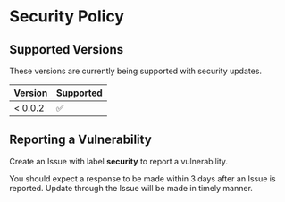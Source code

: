 # Security Policy

## Supported Versions

These versions are currently being supported with security updates.

| Version | Supported          |
| ------- | ------------------ |
| < 0.0.2 | :white_check_mark: |

## Reporting a Vulnerability

Create an Issue with label **security** to report a vulnerability.

You should expect a response to be made within 3 days after an Issue
is reported. Update through the Issue will be made in timely manner.
